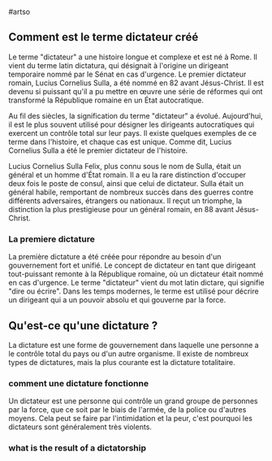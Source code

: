 #artso 
## Comment est le terme dictateur créé
Le terme "dictateur" a une histoire longue et complexe et est né à Rome. Il vient du terme latin dictatura, qui désignait à l'origine un dirigeant temporaire nommé par le Sénat en cas d'urgence. 
Le premier dictateur romain, Lucius Cornelius Sulla, a été nommé en 82 avant Jésus-Christ. Il est devenu si puissant qu'il a pu mettre en œuvre une série de réformes qui ont transformé la République romaine en un État autocratique.

Au fil des siècles, la signification du terme "dictateur" a évolué. Aujourd'hui, il est le plus souvent utilisé pour désigner les dirigeants autocratiques qui exercent un contrôle total sur leur pays. Il existe quelques exemples de ce terme dans l'histoire, et chaque cas est unique.       Comme dit, Lucius Cornelius Sulla a été le premier dictateur de l'histoire.

Lucius Cornelius Sulla Felix, plus connu sous le nom de Sulla, était un général et un homme d'État romain. Il a eu la rare distinction d'occuper deux fois le poste de consul, ainsi que celui de dictateur. Sulla était un général habile, remportant de nombreux succès dans des guerres contre différents adversaires, étrangers ou nationaux. Il reçut un triomphe, la distinction la plus prestigieuse pour un général romain, en 88 avant Jésus-Christ.

### La premiere dictature
La première dictature a été créée pour répondre au besoin d'un gouvernement fort et unifié. Le concept de dictateur en tant que dirigeant tout-puissant remonte à la République romaine, où un dictateur était nommé en cas d'urgence. Le terme "dictateur" vient du mot latin dictare, qui signifie "dire ou écrire".  Dans les temps modernes, le terme est utilisé pour décrire un dirigeant qui a un pouvoir absolu et qui gouverne par la force.


## Qu'est-ce qu'une dictature ?
La dictature est une forme de gouvernement dans laquelle une personne a le contrôle total du pays ou d'un autre organisme. Il existe de nombreux types de dictatures, mais la plus courante est la dictature totalitaire.

### comment une dictature fonctionne
Un dictateur est une personne qui contrôle un grand groupe de personnes par la force, que ce soit par le biais de l'armée, de la police ou d'autres moyens. Cela peut se faire par l'intimidation et la peur, c'est pourquoi les dictateurs sont généralement très violents.

### what is the result of a dictatorship

